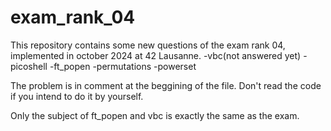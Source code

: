 # exam_rank_04

This repository contains some new questions of the exam rank 04, implemented in october 2024 at 42 Lausanne.
-vbc(not answered yet)
-picoshell
-ft_popen
-permutations
-powerset


The problem is in comment at the beggining of the file. Don't read the code if you intend to do it by yourself.

Only the subject of ft_popen and vbc is exactly the same as the exam.

